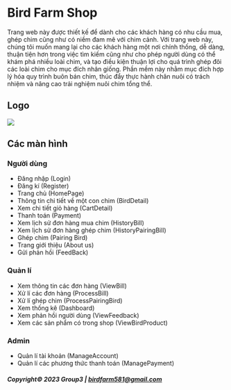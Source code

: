 
# Bird Farm Shop

Trang web này được thiết kế để dành cho các khách hàng có nhu cầu mua, ghép chim cũng như có niềm đam mê với chim cảnh. Với trang web này, chúng tôi muốn mang lại cho các khách hàng một nơi chính thống, dễ dàng, thuận tiện hơn trong việc tìm kiếm cũng như cho phép người dùng có thể khám phá nhiều loài chim,  và tạo điều kiện thuận lợi cho quá trình ghép đôi các loài chim cho mục đích nhân giống. Phần mềm này nhằm mục đích hợp lý hóa quy trình buôn bán chim, thúc đẩy thực hành chăn nuôi có trách nhiệm và nâng cao trải nghiệm nuôi chim tổng thể.


## Logo
![](https://res.cloudinary.com/dpbscvwv3/image/upload/v1697764831/393990886_1483536199101474_2162963140634789592_n_ifhaoe.png?fbclid=IwAR2Z_wQPj-fWKg6QITrYfQTvyuKgqnov91W_YRr1e0bdzV-QxHjzgZpXh4I)


## Các màn hình
### Người dùng
- Đăng nhập (Login)
- Đăng kí (Register)
- Trang chủ (HomePage)
- Thông tin chi tiết về một con chim (BirdDetail)
- Xem chi tiết giỏ hàng (CartDetail)
- Thanh toán (Payment)
- Xem lịch sử đơn hàng mua chim (HistoryBill)
- Xem lịch sử đơn hàng ghép chim (HistoryPairingBill)
- Ghép chim (Pairing Bird)
- Trang giới thiệu (About us)
- Gửi phản hồi (FeedBack)
### Quản lí
- Xem thông tin các đơn hàng (ViewBill)
- Xử lí các đơn hàng (ProcessBill)
- Xử lí ghép chim (ProcessPairingBird)
- Xem thống kê (Dashboard)
- Xem phản hồi người dùng (ViewFeedback)
- Xem các sản phẩm có trong shop (ViewBirdProduct)
### Admin
- Quản lí tài khoản (ManageAccount)
- Quản lí các phương thức thanh toán (ManagePayment)

##### Copyright&#169; 2023 Group3 | birdfarm581@gmail.com

